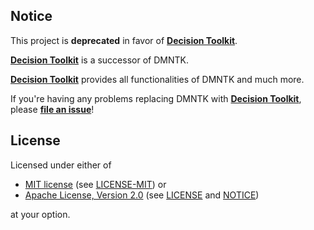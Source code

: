 [mit-url]: https://opensource.org/licenses/MIT
[mit-license-url]: https://github.com/dmntk/dmntk.atto.rs/blob/main/LICENSE-MIT
[apache-url]: https://www.apache.org/licenses/LICENSE-2.0
[apache-license-url]: https://github.com/dmntk/dmntk.atto.rs/blob/main/LICENSE
[apache-notice-url]: https://github.com/dmntk/dmntk.atto.rs/blob/main/NOTICE
[crates-url]: https://crates.io/crates/dsntk
[issues-url]: https://github.com/DecisionToolkit/dsntk-rs/issues

## Notice

This project is **deprecated** in favor of [**Decision Toolkit**][crates-url].

[**Decision Toolkit**][crates-url] is a successor of DMNTK.

[**Decision Toolkit**][crates-url] provides all functionalities of DMNTK and much more.

If you're having any problems replacing DMNTK with [**Decision Toolkit**][crates-url],
please [**file an issue**][issues-url]!

## License

Licensed under either of

- [MIT license][mit-url] (see [LICENSE-MIT][mit-license-url]) or
- [Apache License, Version 2.0][apache-url] (see [LICENSE][apache-license-url] and [NOTICE][apache-notice-url])

at your option.
